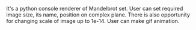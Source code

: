 It's a python console renderer of Mandelbrot set. User can set required image size, its name, position on complex plane. There is also opportunity for changing scale of image up to 1e-14.
User can make gif animation.
